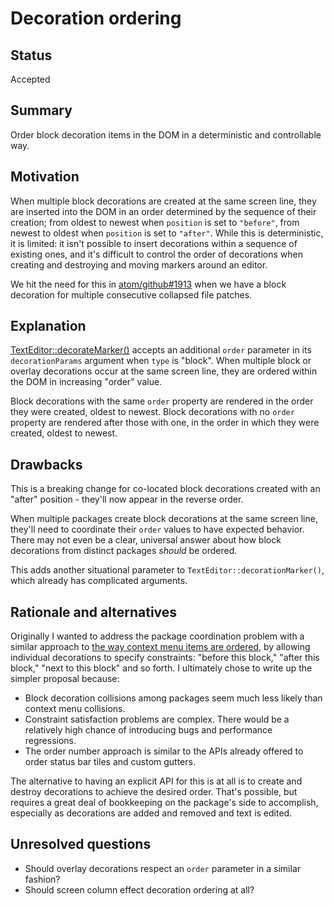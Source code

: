# Decoration ordering

## Status

Accepted

## Summary

Order block decoration items in the DOM in a deterministic and controllable way.

## Motivation

When multiple block decorations are created at the same screen line, they are inserted into the DOM in an order determined by the sequence of their creation; from oldest to newest when `position` is set to `"before"`, from newest to oldest when `position` is set to `"after"`. While this is deterministic, it is limited: it isn't possible to insert decorations within a sequence of existing ones, and it's difficult to control the order of decorations when creating and destroying and moving markers around an editor.

We hit the need for this in [atom/github#1913](https://github.com/atom/github/pull/1913) when we have a block decoration for multiple consecutive collapsed file patches.

## Explanation

[TextEditor::decorateMarker()](https://atom.io/docs/api/v1.34.0/TextEditor#instance-decorateMarker) accepts an additional `order` parameter in its `decorationParams` argument when `type` is "block". When multiple block or overlay decorations occur at the same screen line, they are ordered within the DOM in increasing "order" value.

Block decorations with the same `order` property are rendered in the order they were created, oldest to newest. Block decorations with no `order` property are rendered after those with one, in the order in which they were created, oldest to newest.

## Drawbacks

This is a breaking change for co-located block decorations created with an "after" position - they'll now appear in the reverse order.

When multiple packages create block decorations at the same screen line, they'll need to coordinate their `order` values to have expected behavior. There may not even be a clear, universal answer about how block decorations from distinct packages _should_ be ordered.

This adds another situational parameter to `TextEditor::decorationMarker()`, which already has complicated arguments.

## Rationale and alternatives

Originally I wanted to address the package coordination problem with a similar approach to [the way context menu items are ordered](https://github.com/atom/atom/pull/16661), by allowing individual decorations to specify constraints: "before this block," "after this block," "next to this block" and so forth. I ultimately chose to write up the simpler proposal because:

* Block decoration collisions among packages seem much less likely than context menu collisions.
* Constraint satisfaction problems are complex. There would be a relatively high chance of introducing bugs and performance regressions.
* The order number approach is similar to the APIs already offered to order status bar tiles and custom gutters.

The alternative to having an explicit API for this is at all is to create and destroy decorations to achieve the desired order. That's possible, but requires a great deal of bookkeeping on the package's side to accomplish, especially as decorations are added and removed and text is edited.

## Unresolved questions

- Should overlay decorations respect an `order` parameter in a similar fashion?
- Should screen column effect decoration ordering at all?
